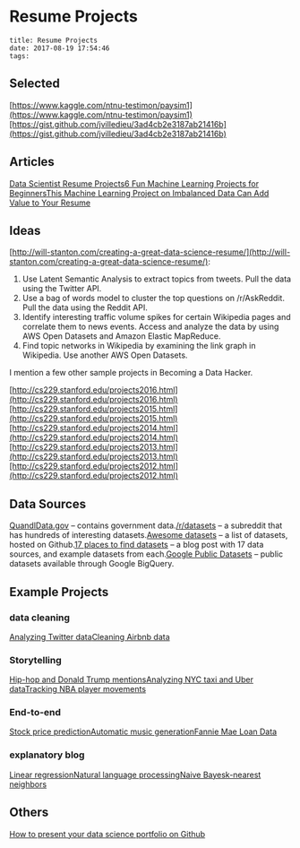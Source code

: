 # Resume Projects



```text
title: Resume Projects
date: 2017-08-19 17:54:46
tags:
```

## Selected

[https://www.kaggle.com/ntnu-testimon/paysim1](https://www.kaggle.com/ntnu-testimon/paysim1)[https://gist.github.com/jvilledieu/3ad4cb2e3187ab21416b](https://gist.github.com/jvilledieu/3ad4cb2e3187ab21416b)

## Articles

[Data Scientist Resume Projects](https://blog.statsbot.co/data-scientist-resume-projects-806a74388ae6)[6 Fun Machine Learning Projects for Beginners](https://elitedatascience.com/machine-learning-projects-for-beginners)[This Machine Learning Project on Imbalanced Data Can Add Value to Your Resume](https://www.analyticsvidhya.com/blog/2016/09/this-machine-learning-project-on-imbalanced-data-can-add-value-to-your-resume/)

## Ideas

[http://will-stanton.com/creating-a-great-data-science-resume/](http://will-stanton.com/creating-a-great-data-science-resume/):

1. Use Latent Semantic Analysis to extract topics from tweets. Pull the data using the Twitter API.
2. Use a bag of words model to cluster the top questions on /r/AskReddit. Pull the data using the Reddit API.
3. Identify interesting traffic volume spikes for certain Wikipedia pages and correlate them to news events. Access and analyze the data by using AWS Open Datasets and Amazon Elastic MapReduce.
4. Find topic networks in Wikipedia by examining the link graph in Wikipedia. Use another AWS Open Datasets.

I mention a few other sample projects in Becoming a Data Hacker.

[http://cs229.stanford.edu/projects2016.html](http://cs229.stanford.edu/projects2016.html)[http://cs229.stanford.edu/projects2015.html](http://cs229.stanford.edu/projects2015.html)[http://cs229.stanford.edu/projects2014.html](http://cs229.stanford.edu/projects2014.html)[http://cs229.stanford.edu/projects2013.html](http://cs229.stanford.edu/projects2013.html)[http://cs229.stanford.edu/projects2012.html](http://cs229.stanford.edu/projects2012.html)

## Data Sources

[Quandl](https://www.quandl.com)[Data.gov](https://www.data.gov/) – contains government data.[/r/datasets](https://reddit.com/r/datasets) – a subreddit that has hundreds of interesting datasets.[Awesome datasets](https://github.com/caesar0301/awesome-public-datasets) – a list of datasets, hosted on Github.[17 places to find datasets](https://www.dataquest.io/blog/free-datasets-for-projects/) – a blog post with 17 data sources, and example datasets from each.[Google Public Datasets](https://cloud.google.com/bigquery/public-data/#usa-names) – public datasets available through Google BigQuery.

## Example Projects

### data cleaning

[Analyzing Twitter data](https://marcobonzanini.com/2015/03/09/mining-twitter-data-with-python-part-2/)[Cleaning Airbnb data](http://brettromero.com/wordpress/data-science-kaggle-walkthrough-cleaning-data/)

### Storytelling

[Hip-hop and Donald Trump mentions](http://projects.fivethirtyeight.com/clinton-trump-hip-hop-lyrics/)[Analyzing NYC taxi and Uber data](http://toddwschneider.com/posts/analyzing-1-1-billion-nyc-taxi-and-uber-trips-with-a-vengeance/)[Tracking NBA player movements](http://savvastjortjoglou.com/nba-play-by-play-movements.html)

### End-to-end

[Stock price prediction](https://github.com/wzchen/stock_market_prediction)[Automatic music generation](https://github.com/MattVitelli/GRUV)[Fannie Mae Loan Data](https://www.dataquest.io/blog/data-science-portfolio-machine-learning/)

### explanatory blog

[Linear regression](http://eli.thegreenplace.net/2016/linear-regression/)[Natural language processing](https://www.dataquest.io/blog/natural-language-processing-with-python/)[Naive Bayes](https://alexn.org/blog/2012/02/09/howto-build-naive-bayes-classifier.html)[k-nearest neighbors](https://www.dataquest.io/blog/k-nearest-neighbors-in-python/)

## Others

[How to present your data science portfolio on Github](https://www.dataquest.io/blog/how-to-share-data-science-portfolio/)

